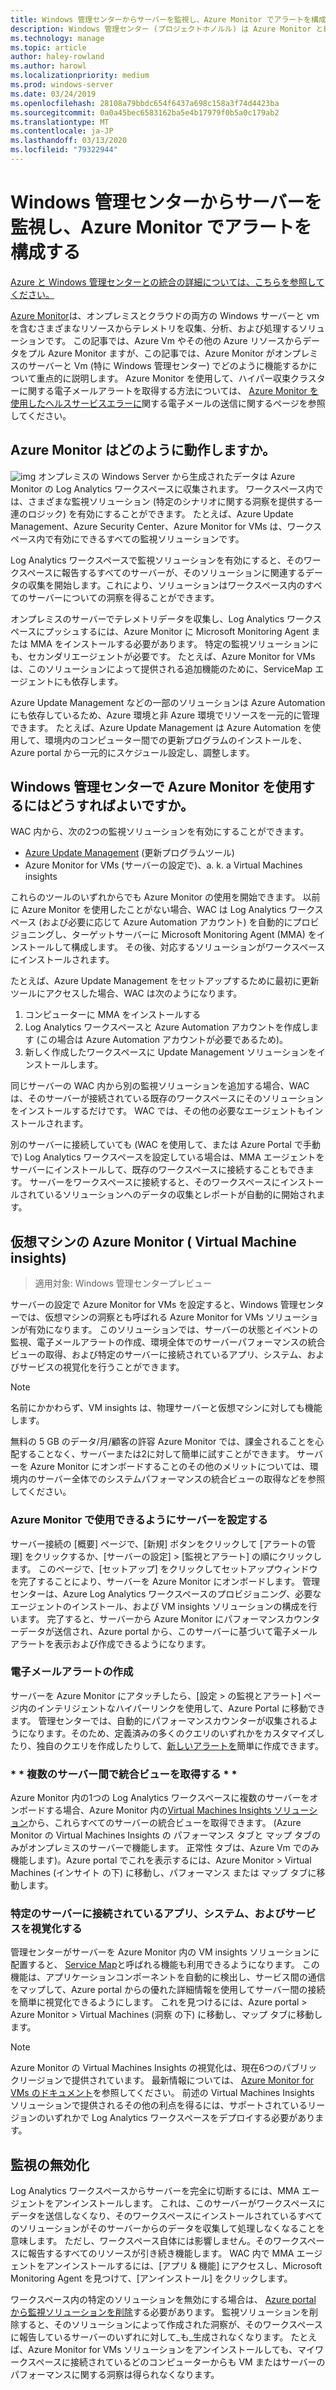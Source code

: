 ```yaml
---
title: Windows 管理センターからサーバーを監視し、Azure Monitor でアラートを構成する
description: Windows 管理センター (プロジェクトホノルル) は Azure Monitor と統合されます
ms.technology: manage
ms.topic: article
author: haley-rowland
ms.author: harowl
ms.localizationpriority: medium
ms.prod: windows-server
ms.date: 03/24/2019
ms.openlocfilehash: 28108a79bbdc654f6437a698c158a3f74d4423ba
ms.sourcegitcommit: 0a0a45bec6583162ba5e4b17979f0b5a0c179ab2
ms.translationtype: MT
ms.contentlocale: ja-JP
ms.lasthandoff: 03/13/2020
ms.locfileid: "79322944"
---
```

# <a name="monitor-servers-and-configure-alerts-with-azure-monitor-from-windows-admin-center"></a>Windows 管理センターからサーバーを監視し、Azure Monitor でアラートを構成する

[Azure と Windows 管理センターとの統合の詳細については、こちらを参照してください。](../plan/azure-integration-options.md)

[Azure Monitor](https://docs.microsoft.com/azure/azure-monitor/overview)は、オンプレミスとクラウドの両方の Windows サーバーと vm を含むさまざまなリソースからテレメトリを収集、分析、および処理するソリューションです。 この記事では、Azure Vm やその他の Azure リソースからデータをプル Azure Monitor ますが、この記事では、Azure Monitor がオンプレミスのサーバーと Vm (特に Windows 管理センター) でどのように機能するかについて重点的に説明します。 Azure Monitor を使用して、ハイパー収束クラスターに関する電子メールアラートを取得する方法については、 [Azure Monitor を使用したヘルスサービスエラーに](https://docs.microsoft.com/windows-server/storage/storage-spaces/configure-azure-monitor)関する電子メールの送信に関するページを参照してください。

## <a name="how-does-azure-monitor-work"></a>Azure Monitor はどのように動作しますか。
![img](../media/azure-monitor-diagram.png) オンプレミスの Windows Server から生成されたデータは Azure Monitor の Log Analytics ワークスペースに収集されます。 ワークスペース内では、さまざまな監視ソリューション (特定のシナリオに関する洞察を提供する一連のロジック) を有効にすることができます。 たとえば、Azure Update Management、Azure Security Center、Azure Monitor for VMs は、ワークスペース内で有効にできるすべての監視ソリューションです。 

Log Analytics ワークスペースで監視ソリューションを有効にすると、そのワークスペースに報告するすべてのサーバーが、そのソリューションに関連するデータの収集を開始します。これにより、ソリューションはワークスペース内のすべてのサーバーについての洞察を得ることができます。 

オンプレミスのサーバーでテレメトリデータを収集し、Log Analytics ワークスペースにプッシュするには、Azure Monitor に Microsoft Monitoring Agent または MMA をインストールする必要があります。 特定の監視ソリューションにも、セカンダリエージェントが必要です。 たとえば、Azure Monitor for VMs は、このソリューションによって提供される追加機能のために、ServiceMap エージェントにも依存します。 

Azure Update Management などの一部のソリューションは Azure Automation にも依存しているため、Azure 環境と非 Azure 環境でリソースを一元的に管理できます。 たとえば、Azure Update Management は Azure Automation を使用して、環境内のコンピューター間での更新プログラムのインストールを、Azure portal から一元的にスケジュール設定し、調整します。


## <a name="how-does-windows-admin-center-enable-you-to-use-azure-monitor"></a>Windows 管理センターで Azure Monitor を使用するにはどうすればよいですか。

WAC 内から、次の2つの監視ソリューションを有効にすることができます。

- [Azure Update Management](azure-update-management.md) (更新プログラムツール)
- Azure Monitor for VMs (サーバーの設定で)、a. k. a Virtual Machines insights

これらのツールのいずれからでも Azure Monitor の使用を開始できます。 以前に Azure Monitor を使用したことがない場合、WAC は Log Analytics ワークスペース (および必要に応じて Azure Automation アカウント) を自動的にプロビジョニングし、ターゲットサーバーに Microsoft Monitoring Agent (MMA) をインストールして構成します。 その後、対応するソリューションがワークスペースにインストールされます。 

たとえば、Azure Update Management をセットアップするために最初に更新ツールにアクセスした場合、WAC は次のようになります。

1. コンピューターに MMA をインストールする
2. Log Analytics ワークスペースと Azure Automation アカウントを作成します (この場合は Azure Automation アカウントが必要であるため)。
3. 新しく作成したワークスペースに Update Management ソリューションをインストールします。

同じサーバーの WAC 内から別の監視ソリューションを追加する場合、WAC は、そのサーバーが接続されている既存のワークスペースにそのソリューションをインストールするだけです。 WAC では、その他の必要なエージェントもインストールされます。

別のサーバーに接続していても (WAC を使用して、または Azure Portal で手動で) Log Analytics ワークスペースを設定している場合は、MMA エージェントをサーバーにインストールして、既存のワークスペースに接続することもできます。 サーバーをワークスペースに接続すると、そのワークスペースにインストールされているソリューションへのデータの収集とレポートが自動的に開始されます。

## <a name="azure-monitor-for-virtual-machines-aka-virtual-machine-insights"></a>仮想マシンの Azure Monitor ( Virtual Machine insights)
>適用対象: Windows 管理センタープレビュー

サーバーの設定で Azure Monitor for VMs を設定すると、Windows 管理センターでは、仮想マシンの洞察とも呼ばれる Azure Monitor for VMs ソリューションが有効になります。 このソリューションでは、サーバーの状態とイベントの監視、電子メールアラートの作成、環境全体でのサーバーパフォーマンスの統合ビューの取得、および特定のサーバーに接続されているアプリ、システム、およびサービスの視覚化を行うことができます。

> [!NOTE]
> 名前にかかわらず、VM insights は、物理サーバーと仮想マシンに対しても機能します。

無料の 5 GB のデータ/月/顧客の許容 Azure Monitor では、課金されることを心配することなく、サーバーまたは2に対して簡単に試すことができます。 サーバーを Azure Monitor にオンボードすることのその他のメリットについては、環境内のサーバー全体でのシステムパフォーマンスの統合ビューの取得などを参照してください。

### <a name="set-up-your-server-for-use-with-azure-monitor"></a>**Azure Monitor で使用できるようにサーバーを設定する**

サーバー接続の [概要] ページで、[新規] ボタンをクリックして [アラートの管理] をクリックするか、[サーバーの設定] > [監視とアラート] の順にクリックします。 このページで、[セットアップ] をクリックしてセットアップウィンドウを完了することにより、サーバーを Azure Monitor にオンボードします。 管理センターは、Azure Log Analytics ワークスペースのプロビジョニング、必要なエージェントのインストール、および VM insights ソリューションの構成を行います。 完了すると、サーバーから Azure Monitor にパフォーマンスカウンターデータが送信され、Azure portal から、このサーバーに基づいて電子メールアラートを表示および作成できるようになります。

### <a name="create-email-alerts"></a>**電子メールアラートの作成**

サーバーを Azure Monitor にアタッチしたら、[設定 > の監視とアラート] ページ内のインテリジェントなハイパーリンクを使用して、Azure Portal に移動できます。 管理センターでは、自動的にパフォーマンスカウンターが収集されるようになります。そのため、定義済みの多くのクエリのいずれかをカスタマイズしたり、独自のクエリを作成したりして、[新しいアラートを](https://docs.microsoft.com/azure/azure-monitor/platform/alerts-log)簡単に作成できます。

### <a name="get-a-consolidated-view-across-multiple-servers-"></a>\* * 複数のサーバー間で統合ビューを取得する * *

Azure Monitor 内の1つの Log Analytics ワークスペースに複数のサーバーをオンボードする場合、Azure Monitor 内の[Virtual Machines Insights ソリューション](https://docs.microsoft.com/azure/azure-monitor/insights/vminsights-overview)から、これらすべてのサーバーの統合ビューを取得できます。  (Azure Monitor の Virtual Machines Insights の パフォーマンス タブと マップ タブのみがオンプレミスのサーバーで機能します。 正常性 タブは、Azure Vm でのみ機能します)。Azure portal でこれを表示するには、Azure Monitor > Virtual Machines (インサイト の下) に移動し、パフォーマンス または マップ タブに移動します。

### <a name="visualize-apps-systems-and-services-connected-to-a-given-server"></a>**特定のサーバーに接続されているアプリ、システム、およびサービスを視覚化する**

管理センターがサーバーを Azure Monitor 内の VM insights ソリューションに配置すると、 [Service Map](https://docs.microsoft.com/azure/azure-monitor/insights/service-map)と呼ばれる機能も利用できるようになります。 この機能は、アプリケーションコンポーネントを自動的に検出し、サービス間の通信をマップして、Azure portal からの優れた詳細情報を使用してサーバー間の接続を簡単に視覚化できるようにします。 これを見つけるには、Azure portal > Azure Monitor > Virtual Machines (洞察 の下) に移動し、マップ タブに移動します。

> [!NOTE]
> Azure Monitor の Virtual Machines Insights の視覚化は、現在6つのパブリックリージョンで提供されています。  最新情報については、 [Azure Monitor for VMs のドキュメント](https://docs.microsoft.com/azure/azure-monitor/insights/vminsights-onboard#log-analytics)を参照してください。  前述の Virtual Machines Insights ソリューションで提供されるその他の利点を得るには、サポートされているリージョンのいずれかで Log Analytics ワークスペースをデプロイする必要があります。

## <a name="disabling-monitoring"></a>監視の無効化

Log Analytics ワークスペースからサーバーを完全に切断するには、MMA エージェントをアンインストールします。 これは、このサーバーがワークスペースにデータを送信しなくなり、そのワークスペースにインストールされているすべてのソリューションがそのサーバーからのデータを収集して処理しなくなることを意味します。 ただし、ワークスペース自体には影響しません。そのワークスペースに報告するすべてのリソースが引き続き機能します。 WAC 内で MMA エージェントをアンインストールするには、[アプリ & 機能] にアクセスし、Microsoft Monitoring Agent を見つけて、[アンインストール] をクリックします。

ワークスペース内の特定のソリューションを無効にする場合は、 [Azure portal から監視ソリューションを削除](https://docs.microsoft.com/azure/azure-monitor/insights/solutions#remove-a-management-solution)する必要があります。 監視ソリューションを削除すると、そのソリューションによって作成された洞察が、そのワークスペースに報告しているサーバーのいずれに対して_も_生成されなくなります。 たとえば、Azure Monitor for VMs ソリューションをアンインストールしても、マイワークスペースに接続されているどのコンピューターからも VM またはサーバーのパフォーマンスに関する洞察は得られなくなります。